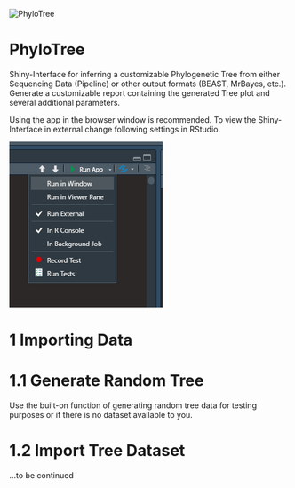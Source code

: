 ![PhyloTree](https://user-images.githubusercontent.com/115372379/194724253-723baff7-d091-45d3-acdc-8330f91e428b.jpg)
# PhyloTree

Shiny-Interface for inferring a customizable Phylogenetic Tree from either Sequencing Data (Pipeline) or other output formats (BEAST, MrBayes, etc.).
Generate a customizable report containing the generated Tree plot and several additional parameters. 



Using the app in the browser window is recommended.
To view the Shiny-Interface in external change following settings in RStudio.

![alt text](https://github.com/infinity-a11y/phylo_tree/blob/main/readme.png)



# 1 Importing Data
  
  # 1.1 Generate Random Tree
  Use the built-on function of generating random tree data for testing purposes or if there is no dataset available to you.
  
  # 1.2 Import Tree Dataset
  ...to be continued
  
